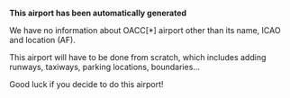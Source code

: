 **This airport has been automatically generated**

We have no information about OACC[*] airport other than its name, ICAO and location (AF).

This airport will have to be done from scratch, which includes adding runways, taxiways, parking locations, boundaries...

Good luck if you decide to do this airport!